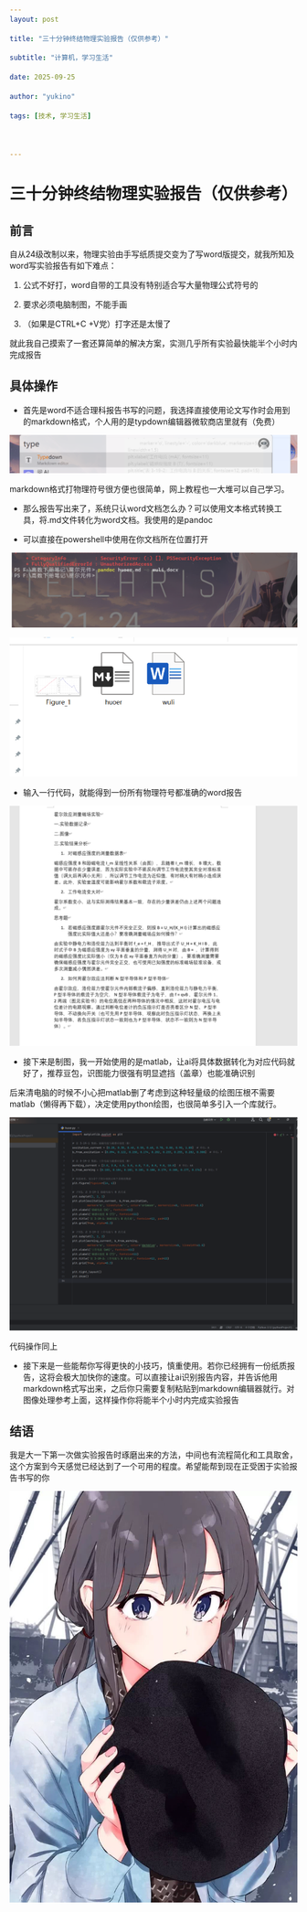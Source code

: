 ```yaml
---
layout: post

title: "三十分钟终结物理实验报告（仅供参考）"

subtitle: "计算机，学习生活"

date: 2025-09-25 

author: "yukino"

tags: [技术, 学习生活]



---
```




# 三十分钟终结物理实验报告（仅供参考）

## 前言

自从24级改制以来，物理实验由手写纸质提交变为了写word版提交，就我所知及word写实验报告有如下难点：

1. 公式不好打，word自带的工具没有特别适合写大量物理公式符号的

2. 要求必须电脑制图，不能手画

3. （如果是CTRL+C +V党）打字还是太慢了

就此我自己摸索了一套还算简单的解决方案，实测几乎所有实验最快能半个小时内完成报告

## 具体操作

- 首先是word不适合理科报告书写的问题，我选择直接使用论文写作时会用到的markdown格式，个人用的是typdown编辑器微软商店里就有（免费）

![](https://github.com/yuki-1317/yuki-1317.github.io/blob/master/img/%202025-09-25-1.png?raw=true)

markdown格式打物理符号很方便也很简单，网上教程也一大堆可以自己学习。

- 那么报告写出来了，系统只认word文档怎么办？可以使用文本格式转换工具，将.md文件转化为word文档。我使用的是pandoc

- 可以直接在powershell中使用在你文档所在位置打开

![](https://github.com/yuki-1317/yuki-1317.github.io/blob/5259a85e63f0794b59892e51349fdb5d46361a8f/img/%202025-09-25-2.png?raw=true)

![](https://github.com/yuki-1317/yuki-1317.github.io/blob/master/img/%202025-09-25-3.png?raw=true)

- 输入一行代码，就能得到一份所有物理符号都准确的word报告

![](https://github.com/yuki-1317/yuki-1317.github.io/blob/master/img/%202025-09-25-4.png?raw=true)

- 接下来是制图，我一开始使用的是matlab，让ai将具体数据转化为对应代码就好了，推荐豆包，识图能力很强有明显遮挡（盖章）也能准确识别

后来清电脑的时候不小心把matlab删了考虑到这种轻量级的绘图压根不需要matlab（懒得再下载），决定使用python绘图，也很简单多引入一个库就行。

![](https://github.com/yuki-1317/yuki-1317.github.io/blob/master/img/%202025-09-25--5.png?raw=true)

代码操作同上

- 接下来是一些能帮你写得更快的小技巧，慎重使用。若你已经拥有一份纸质报告，这将会极大加快你的速度。可以直接让ai识别报告内容，并告诉他用markdown格式写出来，之后你只需要复制粘贴到markdown编辑器就行。对图像处理参考上面，这样操作你将能半个小时内完成实验报告

## 结语

我是大一下第一次做实验报告时琢磨出来的方法，中间也有流程简化和工具取舍，这个方案到今天感觉已经达到了一个可用的程度。希望能帮到现在正受困于实验报告书写的你

![](https://github.com/yuki-1317/yuki-1317.github.io/blob/master/img/Image_1709447970798.jpg?raw=true)


